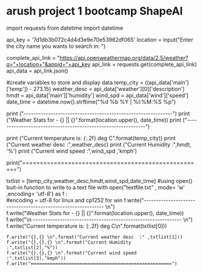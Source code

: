 # arush project 1 bootcamp ShapeAI
import requests
from datetime import datetime

api_key = '7d1db3b072c4d4d3e9e70e53962df065'
location = input("Enter the city name you wants to search in: ")

complete_api_link = "https://api.openweathermap.org/data/2.5/weather?q="+location+"&appid="+api_key
api_link = requests.get(complete_api_link)
api_data = api_link.json()

#create variables to store and display data
temp_city = ((api_data['main']['temp']) - 273.15)
weather_desc = api_data['weather'][0]['description']
hmdt = api_data['main']['humidity']
wind_spd = api_data['wind']['speed']
date_time = datetime.now().strftime("%d %b %Y | %I:%M:%S %p")

print ("-------------------------------------------------------------")
print ("Weather Stats for - {}  || {}".format(location.upper(), date_time))
print ("-------------------------------------------------------------")

print ("Current temperature is: {:.2f} deg C".format(temp_city))
print ("Current weather desc  :",weather_desc)
print ("Current Humidity      :",hmdt, '%')
print ("Current wind speed    :",wind_spd ,'kmph')

print("====================================================")



txtlist = [temp_city,weather_desc,hmdt,wind_spd,date_time]
#using open() buit-in function to write to a text file
with open("textfile.txt" , mode= 'w' ,encoding= 'utf-8') as f :     
                                     #encoding = utf-8 for linux and cp1252 for win
    f.write("------------------------------------------------------------- \n")   
    f.write("Weather Stats for - {}  || {}".format(location.upper(), date_time))
    f.write("\n ------------------------------------------------------------- \n")
    f.write("Current temperature is: {:.2f} deg C\n".format(txtlist[0]))
    
    f.write("{},{} \n".format("Current weather desc  :" ,txtlist[1]))
    f.write("{},{},{} \n".format("Current Humidity      :",txtlist[2],"%"))
    f.write("{},{},{} \n".format("Current wind speed    :",txtlist[3],"kmph"))
    f.write("====================================================")
    
